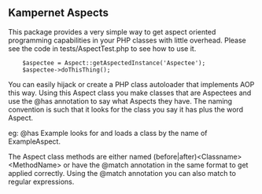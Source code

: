 ## Kampernet Aspects

 This package provides a very simple way to get aspect oriented programming capabilities in your PHP classes with
 little overhead.  Please see the code in tests/AspectTest.php to see how to use it.

        $aspectee = Aspect::getAspectedInstance('Aspectee');
        $aspectee->doThisThing();

 You can easily hijack or create a PHP class autoloader that implements AOP this way.  Using this Aspect class you
 make classes that are Aspectees and use the @has annotation to say what Aspects they have.  The naming convention is
 such that it looks for the class you say it has plus the word Aspect.

 eg: @has Example looks for and loads a class by the name of ExampleAspect.

 The Aspect class methods are either named \(before\|after\)\<Classname\>\<MethodName\> or have the @match annotation in the same
 format to get applied correctly.  Using the @match annotation you can also match to regular expressions.